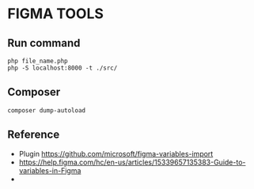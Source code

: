 FIGMA TOOLS
===========

## Run command
```shell
php file_name.php
php -S localhost:8000 -t ./src/
```

## Composer
```shell
composer dump-autoload
```

## Reference
- Plugin https://github.com/microsoft/figma-variables-import
- https://help.figma.com/hc/en-us/articles/15339657135383-Guide-to-variables-in-Figma
- 